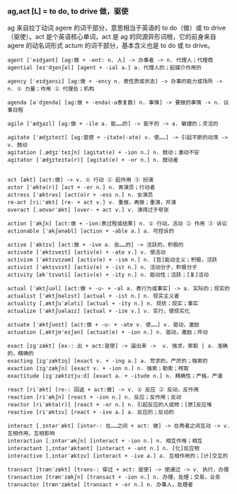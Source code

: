 ### ag,act [L] = to do, to drive 做，驱使

ag 来自拉丁动词 agere 的词干部分，意思相当于英语的 to do（做）或 to drive（驱使）。act 是个英语核心单词，act 是 ag 的同源异形词根，它的前身来自 agere 的动名词形式 actum 的词干部分，基本含义也是 to do 或 to drive。

    agent [ˈeɪdʒənt] [ag:做 + -ent: n. 人] -> 办事者 -> n. 代理人；代理商
    agential [eɪ'dʒenʃəl] [agent + -ial a.] a. 代理人的；起媒介作用的

    agency [ˈeɪdʒənsi] [ag:做 + -ency n. 表性质或状态] -> 办事的能力或场所 -> n. ① 力量；作用 ② 代理处；机构

    agenda [əˈdʒendə] [ag:做 + -enda(-a表复数) n. 事情] -> 要做的事情 -> n. 议事日程

    agile [ˈædʒaɪl] [ag:做 + -ile a. 能……的] -> 能干的 -> a. 敏捷的；灵活的

    agitate [ˈædʒɪteɪt] [ag:驱使 + -itate(-ate) v. 使……] -> 引起不断的动荡 -> v. 鼓动
    agitation [ˌædʒɪˈteɪʃn] [agitat(e) + -ion n.] n. 鼓动；激动不安
    agitator [ˈædʒɪteɪtə(r)] [agitat(e) + -or n.] n. 鼓动者


    act [ækt] [act:做] -> v. ① 行动 ② 起作用 ③ 扮演 
    actor [ˈæktə(r)] [act + -or n.] n. 男演员；行动者
    actress [ˈæktrəs] [act(o)r + -ess n.] n. 女演员
    re-act [ri:'ækt] [re- + act v.] v. 重做，再做；重演，开演
    overact [ˌəʊvərˈækt] [over- + act v.] v. 演得过于夸张

    action [ˈækʃn] [act:做 + -ion:表过程或结果] n. ① 行动，活动 ② 作用 ③ 诉讼
    actionable [ˈækʃənəbl] [action + -able a.] a. 可控诉的

    active [ˈæktɪv] [act:做 + -ive a. 会……的] -> 活跃的，积极的
    activate [ˈæktɪveɪt] [activ(e) + -ate v.] v. 使活动 
    activism [ˈæktɪvɪzəm] [activ(e) + -ism n.] n. [哲]能动主义；积极，活跃
    activist [ˈæktɪvɪst] [activ(e) + -ist n.] n. 活动分子，积极分子
    activity [ækˈtɪvəti] [activ(e) + -ity n.] n. 能动性；活跃；[复]活动

    actual [ˈæktʃuəl] [act:做 + -u- + -al a. 表行为或事实] -> a. 实际的；现实的
    actualist ['æktʃʊəlɪst] [actual + -ist n.] n. 现实主义者
    actuality [ˌæktʃuˈæləti] [actual + -ity n.] n. 现状；现实；事实
    actualize [ˈæktʃuəlaɪz] [actual + -ize v.] v. 实行，使现实化

    actuate [ˈæktʃueɪt] [act:做 + -u- + -ate v. 使……] v. 驱动，激励
    actuation [,æktjʊ'eɪʃən] [actuat(e) + -ion n.] n. 驱动，激励；开动

    exact [ɪɡˈzækt] [ex-: 出 + act:驱使] -> 逼出来 ->  v. 强求，索取 | a. 准确的，精确的
    exacting [ɪɡˈzæktɪŋ] [exact v. + -ing a.] a. 苛求的，严厉的；强索的
    exaction [ɪɡˈzækʃn] [exact v. + -ion n.] n. 强索；勒索；榨取
    exactitude [ɪɡˈzæktɪtjuːd] [exact a. + -itude n.] n. 精确性；严格，严谨

    react [riˈækt] [re-: 回返 + act:做] -> v. ① 反应 ② 反动，反作用
    reaction [riˈækʃn] [react + -ion n.] n. 反应；反作用；反动
    reactor [riˈæktə(r)] [react + -or n.] n. 引起反应的人或物；[原]反应堆
    reactive [riˈæktɪv] [react + -ive a.] a. 反应的；反动的

    interact [ˌɪntərˈækt] [inter-: 在……之间 + act: 做] -> 在两者之间互动 -> v. 互相作用，互相影响
    interaction [ˌɪntərˈækʃn] [interact + -ion n.] n. 相互作用；相互
    interactant [,ɪntər'æktənt] [interact + -ant n.] n. [化]反应物
    interactive [ˌɪntərˈæktɪv] [interact + -ive a.] a. 互相作用的；[计]交互的

    transact [trænˈzækt] [trans-: 穿过 + act: 驱使] -> 使通过 -> v. 执行，办理
    transaction [trænˈzækʃn] [transact + -ion n.] n. 办理，处理；交易，业务
    transactor [træn'zæktə] [transact + -or n.] n. 办事人，处理者
    